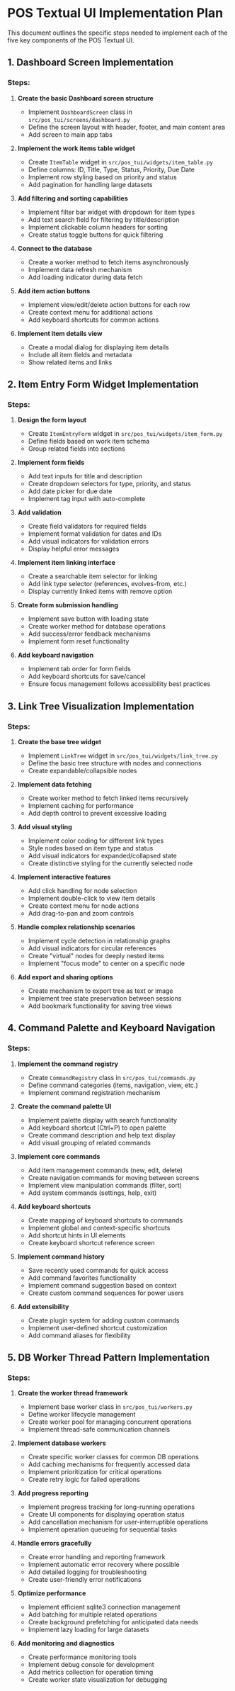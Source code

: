# POS Textual UI Implementation Plan

This document outlines the specific steps needed to implement each of the five key components of the POS Textual UI.

## 1. Dashboard Screen Implementation

### Steps:

1. **Create the basic Dashboard screen structure**
   - Implement `DashboardScreen` class in `src/pos_tui/screens/dashboard.py`
   - Define the screen layout with header, footer, and main content area
   - Add screen to main app tabs

2. **Implement the work items table widget**
   - Create `ItemTable` widget in `src/pos_tui/widgets/item_table.py`
   - Define columns: ID, Title, Type, Status, Priority, Due Date
   - Implement row styling based on priority and status
   - Add pagination for handling large datasets

3. **Add filtering and sorting capabilities**
   - Implement filter bar widget with dropdown for item types
   - Add text search field for filtering by title/description
   - Implement clickable column headers for sorting
   - Create status toggle buttons for quick filtering

4. **Connect to the database**
   - Create a worker method to fetch items asynchronously 
   - Implement data refresh mechanism
   - Add loading indicator during data fetch

5. **Add item action buttons**
   - Implement view/edit/delete action buttons for each row
   - Create context menu for additional actions
   - Add keyboard shortcuts for common actions

6. **Implement item details view**
   - Create a modal dialog for displaying item details
   - Include all item fields and metadata
   - Show related items and links

## 2. Item Entry Form Widget Implementation

### Steps:

1. **Design the form layout**
   - Create `ItemEntryForm` widget in `src/pos_tui/widgets/item_form.py`
   - Define fields based on work item schema
   - Group related fields into sections

2. **Implement form fields**
   - Add text inputs for title and description
   - Create dropdown selectors for type, priority, and status
   - Add date picker for due date
   - Implement tag input with auto-complete

3. **Add validation**
   - Create field validators for required fields
   - Implement format validation for dates and IDs
   - Add visual indicators for validation errors
   - Display helpful error messages

4. **Implement item linking interface**
   - Create a searchable item selector for linking
   - Add link type selector (references, evolves-from, etc.)
   - Display currently linked items with remove option

5. **Create form submission handling**
   - Implement save button with loading state
   - Create worker method for database operations
   - Add success/error feedback mechanisms
   - Implement form reset functionality

6. **Add keyboard navigation**
   - Implement tab order for form fields
   - Add keyboard shortcuts for save/cancel
   - Ensure focus management follows accessibility best practices

## 3. Link Tree Visualization Implementation

### Steps:

1. **Create the base tree widget**
   - Implement `LinkTree` widget in `src/pos_tui/widgets/link_tree.py`
   - Define the basic tree structure with nodes and connections
   - Create expandable/collapsible nodes

2. **Implement data fetching**
   - Create worker method to fetch linked items recursively
   - Implement caching for performance
   - Add depth control to prevent excessive loading

3. **Add visual styling**
   - Implement color coding for different link types
   - Style nodes based on item type and status
   - Add visual indicators for expanded/collapsed state
   - Create distinctive styling for the currently selected node

4. **Implement interactive features**
   - Add click handling for node selection
   - Implement double-click to view item details
   - Create context menu for node actions
   - Add drag-to-pan and zoom controls

5. **Handle complex relationship scenarios**
   - Implement cycle detection in relationship graphs
   - Add visual indicators for circular references
   - Create "virtual" nodes for deeply nested items
   - Implement "focus mode" to center on a specific node

6. **Add export and sharing options**
   - Create mechanism to export tree as text or image
   - Implement tree state preservation between sessions
   - Add bookmark functionality for saving tree views

## 4. Command Palette and Keyboard Navigation

### Steps:

1. **Implement the command registry**
   - Create `CommandRegistry` class in `src/pos_tui/commands.py`
   - Define command categories (items, navigation, view, etc.)
   - Implement command registration mechanism

2. **Create the command palette UI**
   - Implement palette display with search functionality
   - Add keyboard shortcut (Ctrl+P) to open palette
   - Create command description and help text display
   - Add visual grouping of related commands

3. **Implement core commands**
   - Add item management commands (new, edit, delete)
   - Create navigation commands for moving between screens
   - Implement view manipulation commands (filter, sort)
   - Add system commands (settings, help, exit)

4. **Add keyboard shortcuts**
   - Create mapping of keyboard shortcuts to commands
   - Implement global and context-specific shortcuts
   - Add shortcut hints in UI elements
   - Create keyboard shortcut reference screen

5. **Implement command history**
   - Save recently used commands for quick access
   - Add command favorites functionality
   - Implement command suggestion based on context
   - Create custom command sequences for power users

6. **Add extensibility**
   - Create plugin system for adding custom commands
   - Implement user-defined shortcut customization
   - Add command aliases for flexibility

## 5. DB Worker Thread Pattern Implementation

### Steps:

1. **Create the worker thread framework**
   - Implement base worker class in `src/pos_tui/workers.py`
   - Define worker lifecycle management
   - Create worker pool for managing concurrent operations
   - Implement thread-safe communication channels

2. **Implement database workers**
   - Create specific worker classes for common DB operations
   - Add caching mechanisms for frequently accessed data
   - Implement prioritization for critical operations
   - Create retry logic for failed operations

3. **Add progress reporting**
   - Implement progress tracking for long-running operations
   - Create UI components for displaying operation status
   - Add cancellation mechanism for user-interruptible operations
   - Implement operation queueing for sequential tasks

4. **Handle errors gracefully**
   - Create error handling and reporting framework
   - Implement automatic error recovery where possible
   - Add detailed logging for troubleshooting
   - Create user-friendly error notifications

5. **Optimize performance**
   - Implement efficient sqlite3 connection management
   - Add batching for multiple related operations
   - Create background prefetching for anticipated data needs
   - Implement lazy loading for large datasets

6. **Add monitoring and diagnostics**
   - Create performance monitoring tools
   - Implement debug console for development
   - Add metrics collection for operation timing
   - Create worker state visualization for debugging 